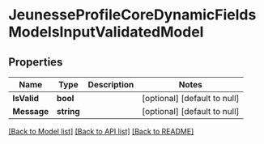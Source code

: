# JeunesseProfileCoreDynamicFieldsModelsInputValidatedModel

## Properties
Name | Type | Description | Notes
------------ | ------------- | ------------- | -------------
**IsValid** | **bool** |  | [optional] [default to null]
**Message** | **string** |  | [optional] [default to null]

[[Back to Model list]](../README.md#documentation-for-models) [[Back to API list]](../README.md#documentation-for-api-endpoints) [[Back to README]](../README.md)


